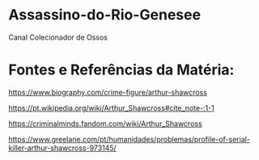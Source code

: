# Assassino-do-Rio-Genesee
Canal Colecionador de Ossos

# Fontes e Referências da Matéria:

https://www.biography.com/crime-figure/arthur-shawcross

https://pt.wikipedia.org/wiki/Arthur_Shawcross#cite_note-:1-1

https://criminalminds.fandom.com/wiki/Arthur_Shawcross

https://www.greelane.com/pt/humanidades/problemas/profile-of-serial-killer-arthur-shawcross-973145/
